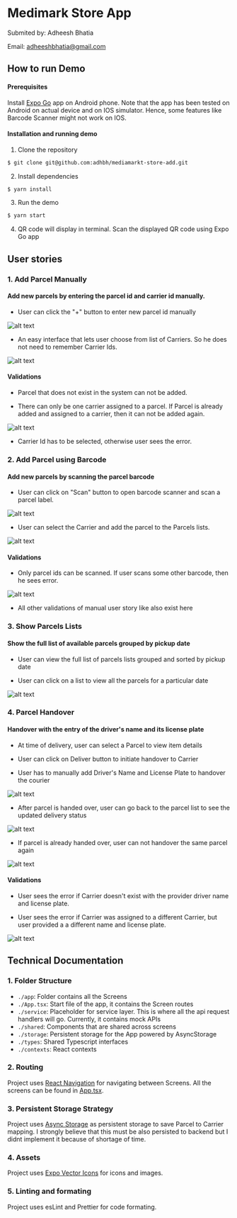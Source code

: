 # Medimark Store App

Submited by: Adheesh Bhatia

Email: adheeshbhatia@gmail.com

## How to run Demo

#### Prerequisites
Install [Expo Go](https://expo.dev/client) app on Android phone. Note that the app has been tested on Android on actual device and on IOS simulator. Hence, some features like Barcode Scanner might not work on IOS.

#### Installation and running demo

1. Clone the repository
```bash
$ git clone git@github.com:adhbh/mediamarkt-store-add.git
```
2. Install dependencies
```bash
$ yarn install
```
3. Run the demo
```bash
$ yarn start
```
4. QR code will display in terminal. Scan the displayed QR code using Expo Go app

## User stories

### 1. Add Parcel Manually

#### Add new parcels by entering the parcel id and carrier id manually.

- User can click the "+" button to enter new parcel id manually

![alt text](https://i.postimg.cc/T3rygnhq/Screenshot-2023-03-28-at-00-20-07.png)

- An easy interface that lets user choose from list of Carriers. So he does not need to remember Carrier Ids.

![alt text](https://i.postimg.cc/q7qzYSjQ/Screenshot-2023-03-28-at-00-25-45.png)

#### Validations

- Parcel that does not exist in the system can not be added.

- There can only be one carrier assigned to a parcel. If Parcel is already added and assigned to a carrier, then it can not be added again.

![alt text](https://i.postimg.cc/KvYSnbz9/Screenshot-2023-03-28-at-00-29-11.png)

- Carrier Id has to be selected, otherwise user sees the error.


### 2. Add Parcel using Barcode

#### Add new parcels by scanning the parcel barcode

- User can click on "Scan" button to open barcode scanner and scan a parcel label.

![alt text](https://i.postimg.cc/jSRkhztQ/Screenshot-2023-03-28-at-01-55-00.png)

- User can select the Carrier and add the parcel to the Parcels lists.

![alt text](https://i.postimg.cc/SsKh1B4d/Screenshot-2023-03-28-at-02-05-00.png)


#### Validations

- Only parcel ids can be scanned. If user scans some other barcode, then he sees error.

![alt text](https://i.postimg.cc/MKHnfLjy/Screenshot-2023-03-28-at-01-58-29.png)

- All other validations of manual user story like also exist here


### 3. Show Parcels Lists

#### Show the full list of available parcels grouped by pickup date

- User can view the full list of parcels lists grouped and sorted by pickup date

- User can click on a list to view all the parcels for a particular date

![alt text](https://i.postimg.cc/kX7gWp6j/Screenshot-2023-03-28-at-00-33-53.png)

### 4. Parcel Handover

#### Handover with the entry of the driver's name and its license plate

- At time of delivery, user can select a Parcel to view item details

- User can click on Deliver button to initiate handover to Carrier

- User has to manually add Driver's Name and License Plate to handover the courier

![alt text](https://i.postimg.cc/fLx0RSpk/Screenshot-2023-03-28-at-00-41-40.png)

- After parcel is handed over, user can go back to the parcel list to see the updated delivery status

![alt text](https://i.postimg.cc/bvvhv75n/Screenshot-2023-03-28-at-00-48-25.png)

- If parcel is already handed over, user can not handover the same parcel again

![alt text](https://i.postimg.cc/GpS4KwTP/Screenshot-2023-03-28-at-03-06-56.png)


#### Validations

- User sees the error if Carrier doesn't exist with the provider driver name and license plate.

- User sees the error if Carrier was assigned to a different Carrier, but user provided a a different name and license plate.

![alt text](https://i.postimg.cc/7PnmB5hx/Screenshot-2023-03-28-at-00-51-59.png)

## Technical Documentation

### 1. Folder Structure

- `./app`: Folder contains all the Screens
- `./App.tsx`: Start file of the app, it contains the Screen routes
- `./service`: Placeholder for service layer. This is where all the api request handlers will go. Currently, it contains mock APIs
- `./shared`: Components that are shared across screens
- `./storage`: Persistent storage for the App powered by AsyncStorage
- `./types`: Shared Typescript interfaces
- `./contexts`: React contexts

### 2. Routing

Project uses [React Navigation](https://reactnavigation.org/) for navigating between Screens. All the screens can be found in [App.tsx](https://github.com/adhbh/mediamarkt-store-add/blob/main/App.tsx#L31).

### 3. Persistent Storage Strategy

Project uses [Async Storage](https://react-native-async-storage.github.io/async-storage/docs/usage/) as persistent storage to save Parcel to Carrier mapping. I strongly believe that this must be also persisted to backend but I didnt implement it because of shortage of time.

### 4. Assets

Project uses [Expo Vector Icons](https://icons.expo.fyi/) for icons and images.

### 5. Linting and formating

Project uses esLint and Prettier for code formating.

